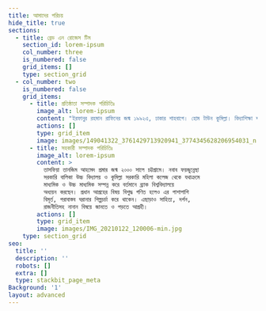 ```yaml
---
title: আমাদের পরিচয়
hide_title: true
sections:
  - title: ব্রেড এন রোজেস টিম
    section_id: lorem-ipsum
    col_number: three
    is_numbered: false
    grid_items: []
    type: section_grid
  - col_number: two
    is_numbered: false
    grid_items:
      - title: প্রতিষ্ঠাতা সম্পাদক পরিচিতিঃ
        image_alt: lorem-ipsum
        content: "ইরফানুর রহমান রাফিনের জন্ম ১৯৯২এ, ঢাকার শাহবাগে। হোম টাউন কুমিল্লা। বিদ্যাশিক্ষা শহিদ বাবুল একাডেমী, সাভার ক্যান্টনমেন্ট পাবলিক স্কুল ও কলেজ, এবং ঢাকা বিশ্ববিদ্যালয়। পেশাগত জীবনের শুরু বাংলাদেশ অধ্যয়ন কেন্দ্র (সিবিএস) গবেষণা সহকারী হিসেবে, পরবর্তীতে মানব উন্নয়ন গবেষণা কেন্দ্রে (এইচডিআরসি) গবেষণা সহযোগী হিসেবে কাজ করেছেন, বর্তমানে ব্রেড অ্যান্ড রোজেস'\_র\_প্রতিষ্ঠাতা সম্পাদক হিসেবে আছেন।\_\_ধর্ম থেকে ইতিহাস আর রাজনীতি থেকে সংস্কৃতি বহু বিষয়ে অপার আগ্রহ আছে তার, এসব বিষয়ে নিজের ওয়েবসাইটে লেখেন, এছাড়াও পত্রপত্রিকায় ও ওয়েব পোর্টালে তার লেখা ছাপা হয়েছে।\n\n###\n"
        actions: []
        type: grid_item
        image: images/149041322_3761429713920941_3774345628206954031_n.jpg
      - title: সহকারী সম্পাদক পরিচিতিঃ
        image_alt: lorem-ipsum
        content: >
          তাসফিয়া তানজিম আহমেদ প্রমার জন্ম ২০০০ সালে চট্টগ্রামে। নবাব ফয়জুন্নেছা
          সরকারি বালিকা উচ্চ বিদ্যালয় ও কুমিল্লা সরকারি মহিলা কলেজ থেকে যথাক্রমে
          মাধ্যমিক ও উচ্চ মাধ্যমিক সম্পন্ন করে বর্তমানে ব্র্যাক বিশ্ববিদ্যালয়ে
          অধ্যয়ন করছেন। প্রধান আগ্রহের বিষয় বিশুদ্ধ গণিত হলেও এর পাশাপাশি
          বিমূর্ত, পরাবাস্তব ঘরানার শিল্পচর্চা করে থাকেন। এছাড়াও সাহিত্য, দর্শন,
          রাজনীতিসহ নানান বিষয়ে জানতে ও পড়তে আগ্রহী।
        actions: []
        type: grid_item
        image: images/IMG_20210122_120006-min.jpg
    type: section_grid
seo:
  title: ''
  description: ''
  robots: []
  extra: []
  type: stackbit_page_meta
Background: '1'
layout: advanced
---
```

